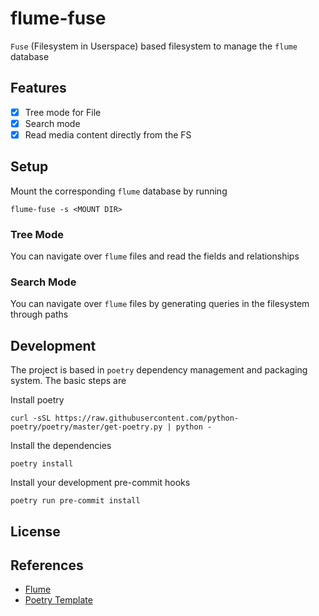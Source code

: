 # flume-fuse
`Fuse` (Filesystem in Userspace) based filesystem to manage the `flume` database

## Features
* [x] Tree mode for File
* [x] Search mode
* [x] Read media content directly from the FS

## Setup

Mount the corresponding `flume` database by running
```
flume-fuse -s <MOUNT DIR>
```

### Tree Mode
You can navigate over `flume` files and read the fields and relationships

### Search Mode
You can navigate over `flume` files by generating queries in the filesystem through paths


## Development
The project is based in `poetry` dependency management and packaging system. The basic steps are

Install poetry
```
curl -sSL https://raw.githubusercontent.com/python-poetry/poetry/master/get-poetry.py | python -
```

Install the dependencies
```
poetry install
```

Install your development pre-commit hooks
```
poetry run pre-commit install
```

## License
## References
* [Flume](https://github.com/turran/flume)
* [Poetry Template](https://github.com/yunojuno/poetry-template)
